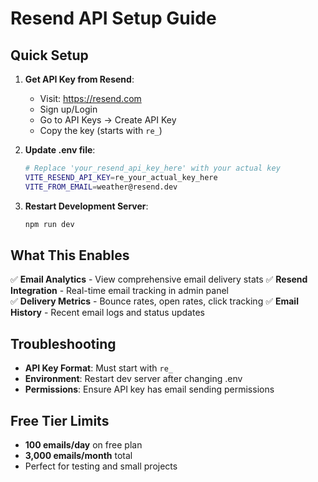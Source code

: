 # Resend API Setup Guide

## Quick Setup

1. **Get API Key from Resend**:
   - Visit: https://resend.com
   - Sign up/Login
   - Go to API Keys → Create API Key
   - Copy the key (starts with `re_`)

2. **Update .env file**:
   ```bash
   # Replace 'your_resend_api_key_here' with your actual key
   VITE_RESEND_API_KEY=re_your_actual_key_here
   VITE_FROM_EMAIL=weather@resend.dev
   ```

3. **Restart Development Server**:
   ```bash
   npm run dev
   ```

## What This Enables

✅ **Email Analytics** - View comprehensive email delivery stats
✅ **Resend Integration** - Real-time email tracking in admin panel  
✅ **Delivery Metrics** - Bounce rates, open rates, click tracking
✅ **Email History** - Recent email logs and status updates

## Troubleshooting

- **API Key Format**: Must start with `re_`
- **Environment**: Restart dev server after changing .env
- **Permissions**: Ensure API key has email sending permissions

## Free Tier Limits

- **100 emails/day** on free plan
- **3,000 emails/month** total
- Perfect for testing and small projects